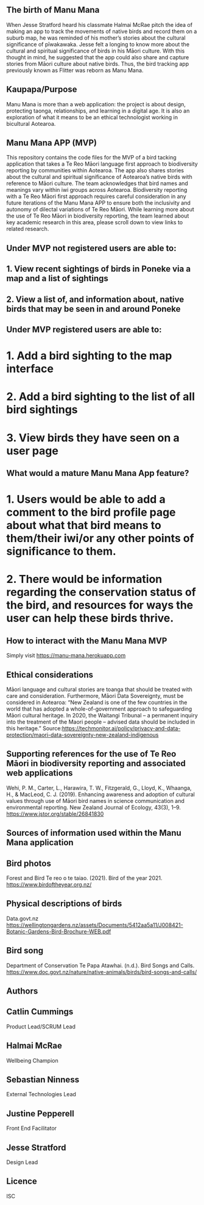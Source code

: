 ## The birth of Manu Mana 
When Jesse Stratford heard his classmate Halmai McRae pitch the idea of making an app to track the movements of native birds and record them on a suburb map, he was reminded of his mother’s stories about the cultural significance of pīwakawaka.  Jesse felt a longing to know more about the cultural and spiritual significance of birds in his Māori culture. With this thought in mind, he suggested that the app could also share and capture stories from Māori culture about native birds. Thus, the bird tracking app previously known as Flitter was reborn as Manu Mana. 


## Kaupapa/Purpose  
Manu Mana is more than a web application: the project is about design, protecting taonga, relationships, and learning in a digital age.
It is also an exploration of what it means to be an ethical technologist working in bicultural Aotearoa. 



## Manu Mana APP (MVP)

This repository contains the code files for the MVP of a bird tacking application that takes a Te Reo Māori language first approach to biodiversity reporting by communities within Aotearoa.  The app also shares stories about the cultural and spiritual significance of Aotearoa’s native birds with reference to Māori culture. The team acknowledges that bird names and meanings vary within iwi groups across Aotearoa. Biodiversity reporting with a Te Reo Māori first approach requires careful consideration in any future iterations of the Manu Mana APP to ensure both the inclusivity and autonomy of dilectal variations of Te Reo Māori.  While learning more about the use of Te Reo Māori in biodiversity reporting, the team learned about key academic research in this area, please scroll down to view links to related research.  
 
## Under MVP not registered users are able to:
## 1. View recent sightings of birds in Poneke via a map and a list of sightings
## 2. View a list of, and information about, native birds that may be seen in and around Poneke

## Under MVP registered users are able to:
# 1. Add a bird sighting to the map interface
# 2. Add a bird sighting to the list of all bird sightings
# 3. View birds they have seen on a user page
 
## What would a mature Manu Mana App feature?
# 1. Users would be able to add a comment to the bird profile page about what that bird means to them/their iwi/or any other points of significance to them.
# 2. There would be information regarding the conservation status of the bird, and resources for ways the user can help these birds thrive.
 
## How to interact with the Manu Mana MVP
Simply visit https://manu-mana.herokuapp.com
 
## Ethical considerations 

Māori language and cultural stories are toanga that should be treated with care and consideration. 
Furthermore, Māori Data Sovereignty, must be considered in Aotearoa: “New Zealand is one of the few countries in the world that has adopted a whole-of-government approach to safeguarding Māori cultural heritage. In 2020, the Waitangi Tribunal – a permanent inquiry into the treatment of the Maori people – advised data should be included in this heritage.” Source:https://techmonitor.ai/policy/privacy-and-data-protection/maori-data-sovereignty-new-zealand-indigenous
  
 
## Supporting references for the use of Te Reo Māori in biodiversity reporting and associated web applications

Wehi, P. M., Carter, L., Harawira, T. W., Fitzgerald, G., Lloyd, K., Whaanga, H., & MacLeod, C. J. (2019). Enhancing awareness and adoption of cultural values through use of Māori bird names in science communication and environmental reporting. New Zealand Journal of Ecology, 43(3), 1–9. https://www.jstor.org/stable/26841830

## Sources of information used within the Manu Mana application 

## Bird photos 
Forest and Bird Te reo o te taiao. (2021). Bird of the year 2021. https://www.birdoftheyear.org.nz/

## Physical descriptions of birds 
Data.govt.nz https://wellingtongardens.nz/assets/Documents/5412aa5a11/J008421-Botanic-Gardens-Bird-Brochure-WEB.pdf

## Bird song 
Department of Conservation Te Papa Atawhai. (n.d.). Bird Songs and Calls.
https://www.doc.govt.nz/nature/native-animals/birds/bird-songs-and-calls/
 
 
## Authors 
## Catlin Cummings 
Product Lead/SCRUM Lead

## Halmai McRae 
Wellbeing Champion

## Sebastian Ninness
External Technologies Lead

## Justine Pepperell
Front End Facilitator
## Jesse Stratford
 Design Lead

## Licence 
ISC



